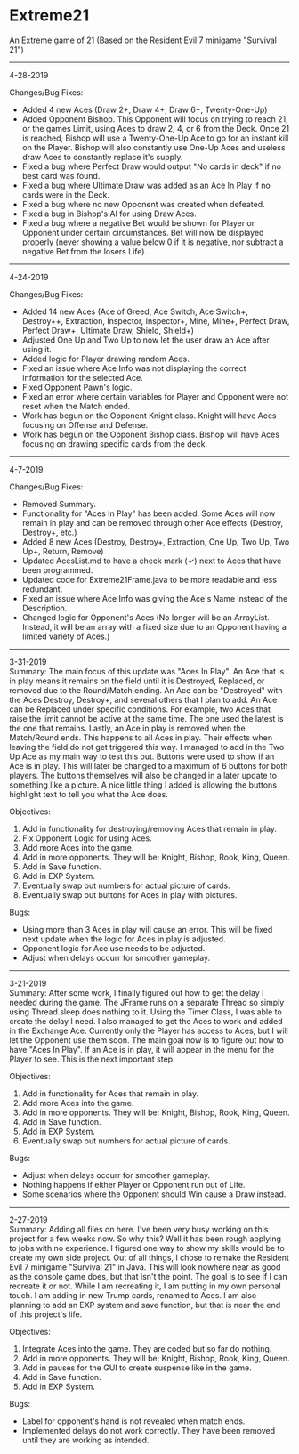 # Extreme21
An Extreme game of 21 (Based on the Resident Evil 7 minigame "Survival 21")

----------------------------------------------------------------------------------------------------
4-28-2019

Changes/Bug Fixes:
- Added 4 new Aces (Draw 2+, Draw 4+, Draw 6+, Twenty-One-Up)
- Added Opponent Bishop. This Opponent will focus on trying to reach 21, or the games Limit, using Aces to draw 2, 4, or 6 from the Deck. Once 21 is reached, Bishop will use a Twenty-One-Up Ace to go for an instant kill on the Player. Bishop will also constantly use One-Up Aces and useless draw Aces to constantly replace it's supply.
- Fixed a bug where Perfect Draw would output "No cards in deck" if no best card was found.
- Fixed a bug where Ultimate Draw was added as an Ace In Play if no cards were in the Deck.
- Fixed a bug where no new Opponent was created when defeated.
- Fixed a bug in Bishop's AI for using Draw Aces.
- Fixed a bug where a negative Bet would be shown for Player or Opponent under certain circumstances. Bet will now be displayed properly (never showing a value below 0 if it is negative, nor subtract a negative Bet from the losers Life).


----------------------------------------------------------------------------------------------------
4-24-2019

Changes/Bug Fixes:
- Added 14 new Aces (Ace of Greed, Ace Switch, Ace Switch+, Destroy++, Extraction, Inspector, Inspector+, Mine, Mine+, Perfect Draw, Perfect Draw+, Ultimate Draw, Shield, Shield+)
- Adjusted One Up and Two Up to now let the user draw an Ace after using it.
- Added logic for Player drawing random Aces.
- Fixed an issue where Ace Info was not displaying the correct information for the selected Ace.
- Fixed Opponent Pawn's logic. 
- Fixed an error where certain variables for Player and Opponent were not reset when the Match ended.
- Work has begun on the Opponent Knight class. Knight will have Aces focusing on Offense and Defense.
- Work has begun on the Opponent Bishop class. Bishop will have Aces focusing on drawing specific cards from the deck.
----------------------------------------------------------------------------------------------------
4-7-2019

Changes/Bug Fixes:
- Removed Summary.
- Functionality for "Aces In Play" has been added. Some Aces will now remain in play and can be removed through other Ace effects (Destroy, Destroy+, etc.)
- Added 8 new Aces (Destroy, Destroy+, Extraction, One Up, Two Up, Two Up+, Return, Remove)
- Updated AcesList.md to have a check mark (✓) next to Aces that have been programmed.
- Updated code for Extreme21Frame.java to be more readable and less redundant.
- Fixed an issue where Ace Info was giving the Ace's Name instead of the Description.
- Changed logic for Opponent's Aces (No longer will be an ArrayList. Instead, it will be an array with a fixed size due to an Opponent having a limited variety of Aces.)
----------------------------------------------------------------------------------------------------
3-31-2019  
Summary: The main focus of this update was "Aces In Play". An Ace that is in play means it remains on the field until it is Destroyed, Replaced, or removed due to the Round/Match ending. An Ace can be "Destroyed" with the Aces Destroy, Destroy+, and several others that I plan to add. An Ace can be Replaced under specific conditions. For example, two Aces that raise the limit cannot be active at the same time. The one used the latest is the one that remains. Lastly, an Ace in play is removed when the Match/Round ends. This happens to all Aces in play. Their effects when leaving the field do not get triggered this way. I managed to add in the Two Up Ace as my main way to test this out. Buttons were used to show if an Ace is in play. This will later be changed to a maximum of 6 buttons for both players. The buttons themselves will also be changed in a later update to something like a picture. A nice little thing I added is allowing the buttons highlight text to tell you what the Ace does. 

Objectives:
1. Add in functionality for destroying/removing Aces that remain in play.
2. Fix Opponent Logic for using Aces.
3. Add more Aces into the game.
4. Add in more opponents. They will be: Knight, Bishop, Rook, King, Queen.
5. Add in Save function.
6. Add in EXP System.
7. Eventually swap out numbers for actual picture of cards.
8. Eventually swap out buttons for Aces in play with pictures.

Bugs:
- Using more than 3 Aces in play will cause an error. This will be fixed next update when the logic for Aces in play is adjusted.
- Opponent logic for Ace use needs to be adjusted.
- Adjust when delays occurr for smoother gameplay.
----------------------------------------------------------------------------------------------------
3-21-2019  
Summary: After some work, I finally figured out how to get the delay I needed during the game. The JFrame runs on a separate Thread  so simply using Thread.sleep does nothing to it. Using the Timer Class, I was able to create the delay I need. I also managed to get the Aces to work and added in the Exchange Ace. Currently only the Player has access to Aces, but I will let the Opponent use them soon. The main goal now is to figure out how to have "Aces In Play". If an Ace is in play, it will appear in the menu for the Player to see. This is the next important step.

Objectives:
1. Add in functionality for Aces that remain in play.
2. Add more Aces into the game.
3. Add in more opponents. They will be: Knight, Bishop, Rook, King, Queen.
4. Add in Save function.
5. Add in EXP System.
6. Eventually swap out numbers for actual picture of cards.

Bugs:
- Adjust when delays occurr for smoother gameplay.
- Nothing happens if either Player or Opponent run out of Life.
- Some scenarios where the Opponent should Win cause a Draw instead.
----------------------------------------------------------------------------------------------------
2-27-2019  
Summary: Adding all files on here. I've been very busy working on this project for a few weeks now. So why this? Well it has been rough applying to jobs with no experience. I figured one way to show my skills would be to create my own side project. Out of all things, I chose to remake the Resident Evil 7 minigame "Survival 21" in Java.
This will look nowhere near as good as the console game does, but that isn't the point. The goal is to see if I can recreate it or not. While I am recreating it, I am putting in my own personal touch. I am adding in new Trump cards, renamed to Aces. I am also planning to add an EXP system and save function, but that is near the end of this project's life.

Objectives:
1. Integrate Aces into the game. They are coded but so far do nothing.
2. Add in more opponents. They will be: Knight, Bishop, Rook, King, Queen.
3. Add in pauses for the GUI to create suspense like in the game.
4. Add in Save function.
5. Add in EXP System.

Bugs:
- Label for opponent's hand is not revealed when match ends.
- Implemented delays do not work correctly. They have been removed until they are working as intended.
